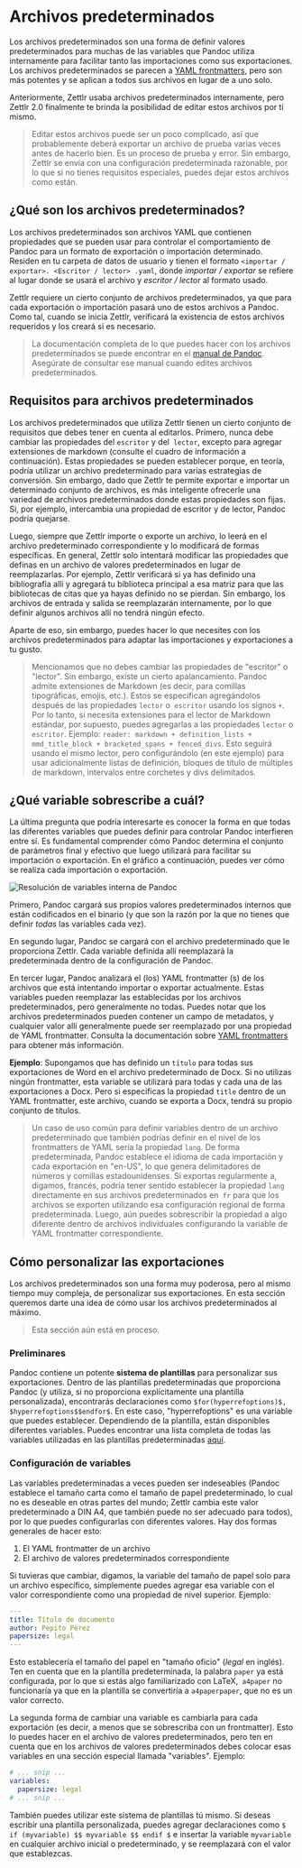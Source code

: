 # Archivos predeterminados

Los archivos predeterminados son una forma de definir valores predeterminados para muchas de las variables que Pandoc utiliza internamente para facilitar tanto las importaciones como sus exportaciones. Los archivos predeterminados se parecen a [YAML frontmatters](yaml-frontmatter.md), pero son más potentes y se aplican a todos sus archivos en lugar de a uno solo.

Anteriormente, Zettlr usaba archivos predeterminados internamente, pero Zettlr 2.0 finalmente te brinda la posibilidad de editar estos archivos por tí mismo.

> Editar estos archivos puede ser un poco complicado, así que probablemente deberá exportar un archivo de prueba varias veces antes de hacerlo bien. Es un proceso de prueba y error. Sin embargo, Zettlr se envía con una configuración predeterminada razonable, por lo que si no tienes requisitos especiales, puedes dejar estos archivos como están.

## ¿Qué son los archivos predeterminados?

Los archivos predeterminados son archivos YAML que contienen propiedades que se pueden usar para controlar el comportamiento de Pandoc para un formato de exportación o importación determinado. Residen en tu carpeta de datos de usuario y tienen el formato `<importar / exportar>. <Escritor / lector> .yaml`, donde _importar / exportar_ se refiere al lugar donde se usará el archivo y _escritor / lector_ al formato usado.

Zettlr requiere un cierto conjunto de archivos predeterminados, ya que para cada exportación o importación pasará uno de estos archivos a Pandoc. Como tal, cuando se inicia Zettlr, verificará la existencia de estos archivos requeridos y los creará si es necesario.

> La documentación completa de lo que puedes hacer con los archivos predeterminados se puede encontrar en el [manual de Pandoc](https://pandoc.org/MANUAL.html#default-files). Asegúrate de consultar ese manual cuando edites archivos predeterminados.

## Requisitos para archivos predeterminados

Los archivos predeterminados que utiliza Zettlr tienen un cierto conjunto de requisitos que debes tener en cuenta al editarlos. Primero, nunca debe cambiar las propiedades del `escritor` y del` lector`, excepto para agregar extensiones de markdown (consulte el cuadro de información a continuación). Estas propiedades se pueden establecer porque, en teoría, podría utilizar un archivo predeterminado para varias estrategias de conversión. Sin embargo, dado que Zettlr te permite exportar e importar un determinado conjunto de archivos, es más inteligente ofrecerle una variedad de archivos predeterminados donde estas propiedades son fijas. Si, por ejemplo, intercambia una propiedad de escritor y de lector, Pandoc podría quejarse.

Luego, siempre que Zettlr importe o exporte un archivo, lo leerá en el archivo predeterminado correspondiente y lo modificará de formas específicas. En general, Zettlr solo intentará modificar las propiedades que definas en un archivo de valores predeterminados en lugar de reemplazarlas. Por ejemplo, Zettlr verificará si ya has definido una bibliografía allí y agregará tu biblioteca principal a esa matriz para que las bibliotecas de citas que ya hayas definido no se pierdan. Sin embargo, los archivos de entrada y salida se reemplazarán internamente, por lo que definir algunos archivos allí no tendrá ningún efecto.

Aparte de eso, sin embargo, puedes hacer lo que necesites con los archivos predeterminados para adaptar las importaciones y exportaciones a tu gusto.

> Mencionamos que no debes cambiar las propiedades de "escritor" o "lector". Sin embargo, existe un cierto apalancamiento. Pandoc admite extensiones de Markdown (es decir, para comillas tipográficas, emojis, etc.). Estos se especifican agregándolos después de las propiedades `lector` o` escritor` usando los signos `+`. Por lo tanto, si necesita extensiones para el lector de Markdown estándar, por supuesto, puedes agregarlas a las propiedades `lector` o` escritor`. Ejemplo: `reader: markdown + definition_lists + mmd_title_block + bracketed_spans + fenced_divs`. Esto seguirá usando el mismo lector, pero configurándolo (en este ejemplo) para usar adicionalmente listas de definición, bloques de título de múltiples de markdown, intervalos entre corchetes y divs delimitados.

## ¿Qué variable sobrescribe a cuál?

La última pregunta que podría interesarte es conocer la forma en que todas las diferentes variables que puedes definir para controlar Pandoc interfieren entre sí. Es fundamental comprender cómo Pandoc determina el conjunto de parámetros final y efectivo que luego utilizará para facilitar su importación o exportación. En el gráfico a continuación, puedes ver cómo se realiza cada importación o exportación.

![Resolución de variables interna de Pandoc](../img/pandoc_variable_resolution.png)

Primero, Pandoc cargará sus propios valores predeterminados internos que están codificados en el binario (y que son la razón por la que no tienes que definir _todas_ las variables cada vez).

En segundo lugar, Pandoc se cargará con el archivo predeterminado que le proporciona Zettlr. Cada variable definida allí reemplazará la predeterminada dentro de la configuración de Pandoc.

En tercer lugar, Pandoc analizará el (los) YAML frontmatter (s) de los archivos que está intentando importar o exportar actualmente. Estas variables pueden reemplazar las establecidas por los archivos predeterminados, pero generalmente no todas. Puedes notar que los archivos predeterminados pueden contener un campo de metadatos, y cualquier valor allí generalmente puede ser reemplazado por una propiedad de YAML frontmatter. Consulta la documentación sobre [YAML frontmatters](yaml-frontmatter.md) para obtener más información.

**Ejemplo**: Supongamos que has definido un `título` para todas sus exportaciones de Word en el archivo predeterminado de Docx. Si no utilizas ningún frontmatter, esta variable se utilizará para todas y cada una de las exportaciones a Docx. Pero si especificas la propiedad `title` dentro de un YAML frontmatter, este archivo, cuando se exporta a Docx, tendrá su propio conjunto de títulos.

> Un caso de uso común para definir variables dentro de un archivo predeterminado que también podrías definir en el nivel de los frontmatters de YAML sería la propiedad `lang`. De forma predeterminada, Pandoc establece el idioma de cada importación y cada exportación en "en-US", lo que genera delimitadores de números y comillas estadounidenses. Si exportas regularmente a, digamos, francés, podría tener sentido establecer la propiedad `lang` directamente en sus archivos predeterminados en` fr` para que los archivos se exporten utilizando esa configuración regional de forma predeterminada. Luego, aún puedes sobrescribir la propiedad a algo diferente dentro de archivos individuales configurando la variable de YAML frontmatter  correspondiente.

## Cómo personalizar las exportaciones

Los archivos predeterminados son una forma muy poderosa, pero al mismo tiempo muy compleja, de personalizar sus exportaciones. En esta sección queremos darte una idea de cómo usar los archivos predeterminados al máximo.

> Esta sección aún está en proceso.

### Preliminares

Pandoc contiene un potente **sistema de plantillas** para personalizar sus exportaciones. Dentro de las plantillas predeterminadas que proporciona Pandoc (y utiliza, si no proporciona explícitamente una plantilla personalizada), encontrarás declaraciones como `$for(hyperrefoptions)$, $hyperrefoptions$$endfor$`. En este caso, "hyperrefoptions" es una variable que puedes establecer. Dependiendo de la plantilla, están disponibles diferentes variables. Puedes encontrar una lista completa de todas las variables utilizadas en las plantillas predeterminadas [aquí](https://pandoc.org/MANUAL.html#variables).

### Configuración de variables

Las variables predeterminadas a veces pueden ser indeseables (Pandoc establece el tamaño carta como el tamaño de papel predeterminado, lo cual no es deseable en otras partes del mundo; Zettlr cambia este valor predeterminado a DIN A4, que también puede no ser adecuado para todos), por lo que puedes configurarlas con diferentes valores. Hay dos formas generales de hacer esto:

1. El YAML frontmatter  de un archivo
2. El archivo de valores predeterminados correspondiente

Si tuvieras que cambiar, digamos, la variable del tamaño de papel solo para un archivo específico, simplemente puedes agregar esa variable con el valor correspondiente como una propiedad de nivel superior. Ejemplo:

```yaml
---
title: Título de documento
author: Pepito Pérez
papersize: legal
---
```

Esto establecería el tamaño del papel en "tamaño oficio" (_legal_ en inglés). Ten en cuenta que en la plantilla predeterminada, la palabra `paper` ya está configurada, por lo que si estás algo familiarizado con LaTeX,` a4paper` no funcionaría ya que en la plantilla se convertiría a `a4paperpaper`, que no es un valor correcto.

La segunda forma de cambiar una variable es cambiarla para cada exportación (es decir, a menos que se sobrescriba con un frontmatter). Esto lo puedes hacer en el archivo de valores predeterminados, pero ten en cuenta que en los archivos de valores predeterminados debes colocar esas variables en una sección especial llamada "variables". Ejemplo:

```yaml
# ... snip ...
variables:
  papersize: legal
# ... snip ...
```

También puedes utilizar este sistema de plantillas tú mismo. Si deseas escribir una plantilla personalizada, puedes agregar declaraciones como `$ if (myvariable) $$ myvariable $$ endif $` e insertar la variable `myvariable` en cualquier archivo inicial o predeterminado, y se reemplazará con el valor que establezcas.
